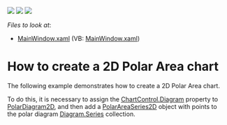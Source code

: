 <!-- default badges list -->
![](https://img.shields.io/endpoint?url=https://codecentral.devexpress.com/api/v1/VersionRange/128569119/21.1.5%2B)
[![](https://img.shields.io/badge/Open_in_DevExpress_Support_Center-FF7200?style=flat-square&logo=DevExpress&logoColor=white)](https://supportcenter.devexpress.com/ticket/details/E4169)
[![](https://img.shields.io/badge/📖_How_to_use_DevExpress_Examples-e9f6fc?style=flat-square)](https://docs.devexpress.com/GeneralInformation/403183)
<!-- default badges end -->
<!-- default file list -->
*Files to look at*:

* [MainWindow.xaml](./CS/PolarAreaSeries2D/MainWindow.xaml) (VB: [MainWindow.xaml](./VB/PolarAreaSeries2D/MainWindow.xaml))
<!-- default file list end -->
# How to create a 2D Polar Area chart


<p>The following example demonstrates how to create a 2D Polar Area chart.</p><p>To do this, it is necessary to assign the <a href="http://help.devexpress.com/#WPF/clsDevExpressXpfChartsDiagramtopic"><u>ChartControl.Diagram</u></a>  property to <a href="http://help.devexpress.com/#WPF/clsDevExpressXpfChartsPolarDiagram2Dtopic"><u>PolarDiagram2D</u></a>,  and then add a  <a href="http://help.devexpress.com/#WPF/clsDevExpressXpfChartsPolarAreaSeries2Dtopic"><u>PolarAreaSeries2D</u></a> object with points to the polar diagram  <a href="http://help.devexpress.com/#WPF/DevExpressXpfChartsDiagram_Seriestopic"><u>Diagram.Series</u></a>  collection. </p><br />
<br />


<br/>


